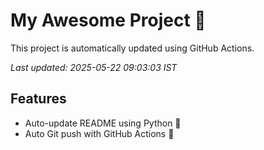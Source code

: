 # My Awesome Project 🚀

This project is automatically updated using GitHub Actions.

_Last updated: 2025-05-22 09:03:03 IST_

## Features
- Auto-update README using Python 🐍
- Auto Git push with GitHub Actions 🤖
